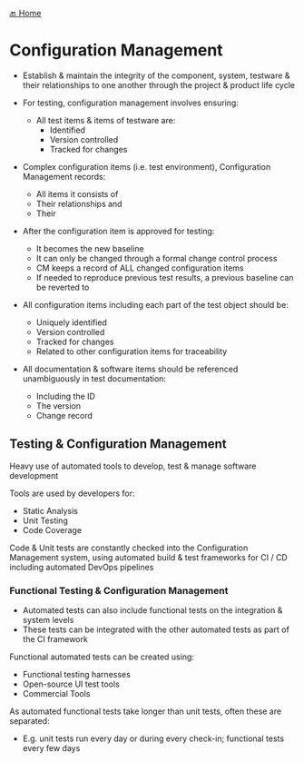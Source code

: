 [🔙 Home](../home.md)

# Configuration Management
* Establish & maintain the integrity of the component, system, testware & their relationships to one another through the project & product life cycle
* For testing, configuration management involves ensuring:
  * All test items & items of testware are:
    * Identified
    * Version controlled
    * Tracked for changes

* Complex configuration items (i.e. test environment), Configuration Management records:
  * All items it consists of
  * Their relationships and
  * Their 

* After the configuration item is approved for testing:
  * It becomes the new baseline
  * It can only be changed through a formal change control process
  * CM keeps a record of ALL changed configuration items
  * If needed to reproduce previous test results, a previous baseline can be reverted to

* All configuration items including each part of the test object should be:
  * Uniquely identified
  * Version controlled
  * Tracked for changes
  * Related to other configuration items for traceability

* All documentation & software items should be referenced unambiguously in test documentation:
  * Including the ID
  * The version
  * Change record

## Testing & Configuration Management
Heavy use of automated tools to develop, test & manage software development

Tools are used by developers for:
* Static Analysis
* Unit Testing
* Code Coverage

Code & Unit tests are constantly checked into the Configuration Management system, using automated build & test frameworks for CI / CD including automated DevOps pipelines

### Functional Testing & Configuration Management
* Automated tests can also include functional tests on the integration & system levels
* These tests can be integrated with the other automated tests as part of the CI framework

Functional automated tests can be created using:
* Functional testing harnesses
* Open-source UI test tools
* Commercial Tools

As automated functional tests take longer than unit tests, often these are separated:
* E.g. unit tests run every day or during every check-in; functional tests every few days
